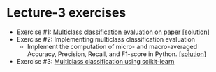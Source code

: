 # Lecture-3 exercises

  * Exercise #1: [Multiclass classification evaluation on paper](exercise_1.pdf) [[solution](exercise_1_solution.pdf)]
  * Exercise #2: Implementing multiclass classification evaluation
    - Implement the computation of micro- and macro-averaged Accuracy, Precision, Recall, and F1-score in Python. [[solution](exercise_2_solution.ipynb)]
  * Exercise #3: [Multiclass classification using scikit-learn](exercise_3.ipynb)
